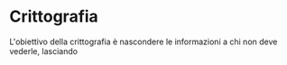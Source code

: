 # Crittografia
L'obiettivo della crittografia è nascondere le informazioni a chi non deve vederle, lasciando